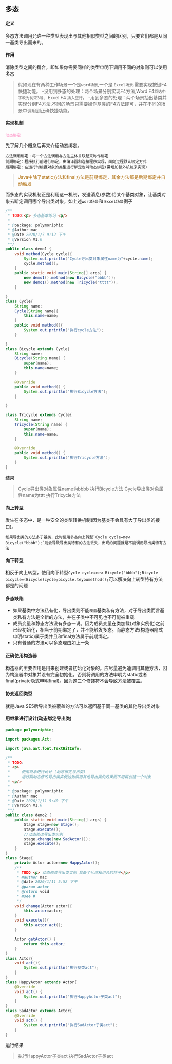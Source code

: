 ## 多态

#### 定义
多态方法调用允许一种类型表现出与其他相似类型之间的区别，只要它们都是从同一基类导出而来的。

#### 作用
消除类型之间的耦合，即如果你需要同样的类型申明下调用不同的对象则可以使用多态

>  假如现在有两种工作场景一个是`word场景`,一个是 `Excel场景`.需要实现按键F4快捷功能。
-没用到多态的处理：两个场景分别实现F4方法,Word F4`将选中字改为仿宋3号`、Excel F4 ``插入空行``。
-用到多态的处理：两个场景抽出基类并实现分别F4方法,不同的场景只需要操作基类的F4方法即可，并在不同的场景中调用到正确快捷功能。

#### 实现机制    
<code><font color=#ff85c0>动态绑定</font></code>

先了解几个概念后再来介绍动态绑定。

    方法调用绑定：将一个方法调用与方法主体关联起来称作绑定
    前期绑定：程序执行前进行绑定，由编译器和连接程序实现，面向过程默认绑定方式
    后期绑定：在运行时根据对象的类型进行绑定也叫动态绑定(需增加额外机制来实现)

> <font color=#ad6800>Java中除了static方法和final方法是前期绑定，其余方法都是后期绑定并自动触发</font>


而多态的实现机制正是利用这一机制，发送消息(参数)给某个基类对象，让基类对象去断定调用哪个导出类对象，如上述`word场景`和 `Excel场景`例子

```java
/**
 * TODO:<p> 多态基本练习 <p/>
 *
 * @package: polymoriphic
 * @Author mac
 * @Date 2020/1/7 9:12 下午
 * @Version V1.0
 **/
public class demo1 {
    void method(Cycle cycle){
        System.out.println("Cycle导出类对象属性name为"+cycle.name);
        cycle.method();
    }
    public static void main(String[] args) {
        new demo1().method(new Bicycle("bbbb"));
        new demo1().method(new Tricycle("tttt"));
    }

}
class Cycle{
    String name;
    Cycle(String name){
        this.name=name;
    }
    public void method(){
        System.out.println("执行cycle方法");
    }

}
class Bicycle extends Cycle{
    String name;
    Bicycle(String name) {
        super(name);
        this.name=name;
    }

    @Override
    public void method() {
        System.out.println("执行Bicycle方法");
    }

}

class Tricycle extends Cycle{
    String name;
    Tricycle(String name) {
        super(name);
        this.name=name;
    }

    @Override
    public void method() {
        System.out.println("执行Tricycle方法");
    }
}
```

结果
> Cycle导出类对象属性name为bbbb
执行Bicycle方法
Cycle导出类对象属性name为tttt
执行Tricycle方法

#### 向上转型
发生在多态中，是一种安全的类型转换机制(因为基类不会具有大于导出类的接口)。

    如果导出类的方法多于基类，此时使用多态向上转型`Cycle cycle=new Bicycle("bbbb");`则会导致导出类特有的方法丢失，出现的问题就是不能调用导出类特有方法

#### 向下转型
相反于向上转型，使用向下转型`Cycle cycle=new Bicycle("bbbb");Bicycle bicycle=(Bicycle)cycle;bicycle.teyoumethod();`可以解决向上转型特有方法都是的问题


#### 多态缺陷

- 如果基类中方法私有化，导出类则不能``覆盖``基类私有方法，对于导出类而言基类私有方法是全新的方法，并在子类中不可见也不可能被重载
- 成员变量和静态方法没有多态一说。因为成员变量在类加载(对象实例化)之前已经初始化，相当于前期绑定了，并不能触发多态。而静态方法(构造器隐式申明static)属于类并且和final方法属于前期绑定。
- 只有普通的方法可以多态理由如上一条

#### 正确使用构造器

构造器的主要作用是用来创建或者初始化对象的。应尽量避免迪调用其他方法，因为构造器中对象并没有完全初始化。否则将调用的方法申明为static或者final(private隐式申明final)。因为这三个修饰符不会导致方法被覆盖。

#### 协变返回类型

就是Java SE5后导出类被覆盖的方法可以返回基于同一基类的其他导出类对象

#### 用继承进行设计(动态绑定导出类)

```java
package polymoriphic;

import packages.Act;

import java.awt.font.TextHitInfo;

/**
 * TODO:
 * <p>
 *     使用继承进行设计 (动态绑定导出类)
 *     运行期动态修改导出类实例达到调用其他导出类的效果而不用再创建一个对象
 * <p/>
 *
 * @package: polymoriphic
 * @Author mac
 * @Date 2020/1/11 5:40 下午
 * @Version V1.0
 **/
public class demo2 {
    public static void main(String[] args) {
        Stage stage=new Stage();
        stage.execute();
        //动态修改导出类实例
        stage.change(new SadActor());
        stage.execute();
    }
}
class Stage{
    private Actor actor=new HappyActor();
    /**
     * TODO <p> 动态修改导出类实例 具备了代理和组合的样子</p>
     * @author mac
     * @date 2020/1/11 5:52 下午
     * @param actor
     * @return void
     * @see #
     */
    void change(Actor actor){
        this.actor=actor;
    }
    void execute(){
        this.actor.act();
    }

    Actor getActor() {
        return this.actor;
    }
}
class Actor{
    void act(){
        System.out.println("执行基类act");
    }
}
class HappyActor extends Actor{
    @Override
    void act() {
        System.out.println("执行HappyActor子类act");
    }
}
class SadActor extends Actor{
    @Override
    void act() {
        System.out.println("执行SadActor子类act");
    }
}

```
运行结果
> 执行HappyActor子类act
执行SadActor子类act
